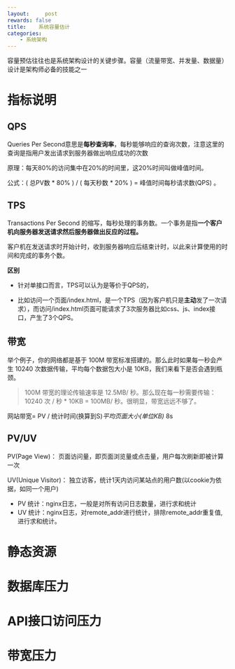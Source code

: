 ```yaml
---
layout:     post
rewards: false
title:    系统容量估计
categories:
    - 系统架构
---
```




容量预估往往也是系统架构设计的关键步骤。容量（流量带宽、并发量、数据量）设计是架构师必备的技能之一



# 指标说明

## QPS

Queries Per Second意思是**每秒查询率**，每秒能够响应的查询次数，注意这里的查询是指用户发出请求到服务器做出响应成功的次数

原理：每天80%的访问集中在20%的时间里，这20%时间叫做峰值时间。

公式：( 总PV数 * 80% ) / ( 每天秒数 * 20% ) = 峰值时间每秒请求数(QPS) 。

## TPS

Transactions Per Second 的缩写，每秒处理的事务数。一个事务是指**一个客户机向服务器发送请求然后服务器做出反应的过程。**

客户机在发送请求时开始计时，收到服务器响应后结束计时，以此来计算使用的时间和完成的事务个数。

**区别**

- 针对单接口而言，TPS可以认为是等价于QPS的，

- 比如访问一个页面/index.html，是一个TPS（因为客户机只是**主动**发了一次请求），而访问/index.html页面可能请求了3次服务器比如css、js、index接口，产生了3个QPS。



## 带宽

举个例子，你的网络都是基于 100M 带宽标准搭建的。那么此时如果每一秒会产生 10240 次数据传输，平均每个数据包大小是 10KB，我们来看下是否会遇到瓶颈。

> 100M 带宽的理论传输速率是 12.5MB/ 秒。那么现在每一秒需要传输：10240 次 / 秒 * 10KB = 100MB/ 秒。很明显，带宽远远不够了。

网站带宽= PV / 统计时间(换算到S)*平均页面大小(单位KB)* 8s

## PV/UV

PV(Page View)： 页面访问量，即页面浏览量或点击量，用户每次刷新即被计算一次

UV(Unique Visitor)： 独立访客，统计1天内访问某站点的用户数(以cookie为依据，如同一个用户)

- PV 统计：nginx日志，一般是对所有访问日志数量，进行求和统计
- UV 统计：nginx日志，对remote_addr进行统计，排除remote_addr重复值,进行求和统计。







# 静态资源

# 数据库压力

# API接口访问压力

# 带宽压力